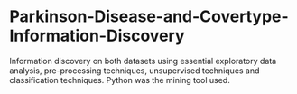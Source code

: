 # Parkinson-Disease-and-Covertype-Information-Discovery
Information discovery on both datasets using essential exploratory data analysis, pre-processing techniques, unsupervised techniques and classification techniques. Python was the mining tool used.
